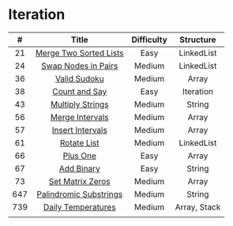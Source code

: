 
# Iteration
| # | Title | Difficulty | Structure|
| :-----:| :----: | :----: |:----:|
|21|[Merge Two Sorted Lists](https://github.com/yuxuanm/Leetcode-Java/blob/master/Leetcode/src/linkedlist/Q21MergeTwoSortedLists.java)| Easy |LinkedList|
|24|[Swap Nodes in Pairs](https://github.com/yuxuanm/Leetcode-Java/blob/master/Leetcode/src/linkedlist/Q24SwapNodesInPairs.java)| Medium|LinkedList|
| 36| [Valid Sudoku](https://github.com/yuxuanm/Leetcode-Java/blob/master/Leetcode/src/array/Q36ValidSudoku.java)| Medium| Array |
|38|[Count and Say](https://github.com/yuxuanm/Leetcode-Java/blob/master/Leetcode/src/stringandinteger/Q38CountAndSay.java)| Easy |Iteration|
|43|[Multiply Strings](https://github.com/yuxuanm/Leetcode-Java/blob/master/Leetcode/src/stringandinteger/Q43MultiplyStrings.java)| Medium |String|
| 56 | [Merge Intervals](https://github.com/yuxuanm/Leetcode-Java/blob/master/Leetcode/src/array/Q56MergeIntervals.java) | Medium | Array |
| 57 | [Insert Intervals](https://github.com/yuxuanm/Leetcode-Java/blob/master/Leetcode/src/array/Q57InsertInterval.java) | Medium | Array |
|61|[Rotate List](https://github.com/yuxuanm/Leetcode-Java/blob/master/Leetcode/src/linkedlist/Q61RotateList.java)|Medium|LinkedList|
| 66 | [Plus One](https://github.com/yuxuanm/Leetcode-Java/blob/master/Leetcode/src/array/Q66PlusOne.java) | Easy | Array |
|67|[Add Binary](https://github.com/yuxuanm/Leetcode-Java/blob/master/Leetcode/src/stringandinteger/Q67AddBinary.java)| Easy |String|
| 73 | [Set Matrix Zeros](https://github.com/yuxuanm/Leetcode-Java/blob/master/Leetcode/src/array/Q73SetMatrixZeros.java) | Medium | Array |
|647|[Palindromic Substrings](https://github.com/yuxuanm/Leetcode-Java/blob/master/Leetcode/src/stringandinteger/Q647PalindromicSubstrings.java)| Medium |String|
|739|[Daily Temperatures](https://github.com/yuxuanm/Leetcode-Java/blob/master/Leetcode/src/array/Q739DailyTemperatures.java)| Medium |Array, Stack|
||[]()|  ||
